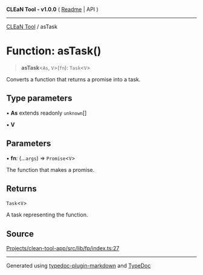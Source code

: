 **CLEaN Tool - v1.0.0** ( [Readme](../README.md) \| API )

***

[CLEaN Tool](../exports.md) / asTask

# Function: asTask()

> **asTask**\<`As`, `V`\>(`fn`): `Task`\<`V`\>

Converts a function that returns a promise into a task.

## Type parameters

▪ **As** extends readonly `unknown`[]

▪ **V**

## Parameters

▪ **fn**: (...`args`) => `Promise`\<`V`\>

The function that makes a promise.

## Returns

`Task`\<`V`\>

A task representing the function.

## Source

[Projects/clean-tool-app/src/lib/fp/index.ts:27](https://github.com/yuckyh/clean-tool-app/)

***

Generated using [typedoc-plugin-markdown](https://www.npmjs.com/package/typedoc-plugin-markdown) and [TypeDoc](https://typedoc.org/)
